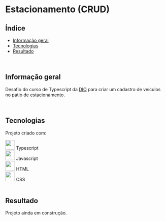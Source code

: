 # Estacionamento (CRUD)

## Índice

* [Informação geral](#informação-geral)
* [Tecnologias](#tecnologias)
* [Resultado](#resultado)

<br>

## Informação geral

Desafio do curso de Typescript da [DIO](https://www.dio.me/) para criar um cadastro de veículos no pátio de estacionamento.

<br>	

## Tecnologias

Projeto criado com:

<div><img src="https://cdn.jsdelivr.net/gh/devicons/devicon/icons/typescript/typescript-plain.svg" width=30px/> Typescript</div>
<div><img src="https://cdn.jsdelivr.net/gh/devicons/devicon/icons/javascript/javascript-plain.svg" width=30px/> Javascript</div>
<div><img src="https://cdn.jsdelivr.net/gh/devicons/devicon/icons/html5/html5-plain-wordmark.svg" width=30px/> HTML</div>
<div><img src="https://cdn.jsdelivr.net/gh/devicons/devicon/icons/css3/css3-plain-wordmark.svg" width=30px/> CSS</div>

<br>

## Resultado

Projeto ainda em construção.
